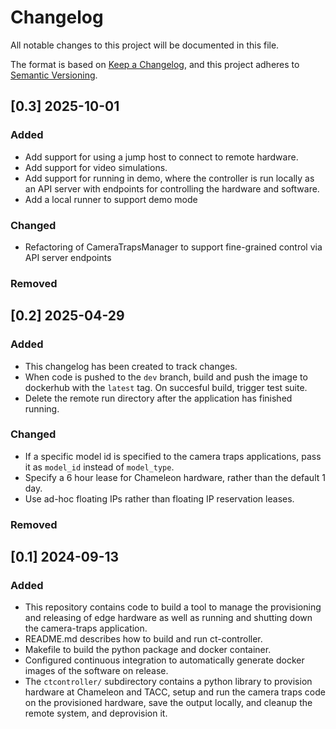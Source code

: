 # Changelog

All notable changes to this project will be documented in this file.

The format is based on [Keep a Changelog](https://keepachangelog.com/en/1.1.0/),
and this project adheres to [Semantic Versioning](https://semver.org/spec/v2.0.0.html).

## [0.3] 2025-10-01

### Added
- Add support for using a jump host to connect to remote hardware.
- Add support for video simulations.
- Add support for running in demo, where the controller is run locally as an API server with endpoints for controlling the hardware and software.
- Add a local runner to support demo mode

### Changed

- Refactoring of CameraTrapsManager to support fine-grained control via API server endpoints

### Removed

## [0.2] 2025-04-29

### Added
- This changelog has been created to track changes.
- When code is pushed to the `dev` branch, build and push the image to
  dockerhub with the `latest` tag. On succesful build, trigger test suite.
- Delete the remote run directory after the application has finished running.

### Changed
- If a specific model id is specified to the camera traps applications, pass it
  as `model_id` instead of `model_type`.
- Specify a 6 hour lease for Chameleon hardware, rather than the default 1 day.
- Use ad-hoc floating IPs rather than floating IP reservation leases.

### Removed

## [0.1] 2024-09-13

### Added
- This repository contains code to build a tool to manage the provisioning and
  releasing of edge hardware as well as running and shutting down the
  camera-traps application.
- README.md describes how to build and run ct-controller.
- Makefile to build the python package and docker container.
- Configured continuous integration to automatically generate docker images of
  the software on release.
- The `ctcontroller/` subdirectory contains a python library to provision
  hardware at Chameleon and TACC, setup and run the camera traps code on the
  provisioned hardware, save the output locally, and cleanup the remote system,
  and deprovision it.
